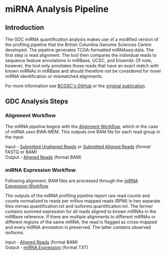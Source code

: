 # miRNA Analysis Pipeline

## Introduction
The GDC miRNA quantification analysis makes use of a modified version of the profiling pipeline that the British Columbia Genome Sciences Centre developed.  The pipeline generates TCGA-formatted miRNAseq data.  The first step is read alignment. The tool then compares the individual reads to sequence feature annotations in  miRBase, UCSC, and Ensembl. Of note, however, the tool only annotates those reads that have an exact match with known miRNAs in miRBase and should therefore not be considered for novel miRNA identification or mismatched alignments.

For more information see [BCGSC's GitHub](https://github.com/bcgsc/mirna) or the [original publication](http://nar.oxfordjournals.org/content/early/2015/08/13/nar.gkv808.full).


## GDC Analysis Steps

### Alignment Workflow
The miRNA pipeline begins with the <a href="/Data_Dictionary/viewer/#?view=table-definition-view&id=alignment_workflow">Alignment Workflow</a>, which in the case of miRNA uses BWA-MEM.  This outputs one BAM file for each read group in the input.

Input - [Submitted Unaligned Reads](/Data_Dictionary/viewer/#?view=table-definition-view&id=submitted_unaligned_reads) or [Submitted Aligned Reads](/Data_Dictionary/viewer/#?view=table-definition-view&id=submitted_aligned_reads) (format FASTQ or BAM)
</br>
Output - [Aligned Reads](/Data_Dictionary/viewer/#?view=table-definition-view&id=aligned_reads) (format BAM)

### miRNA Expression Workflow
Following alignment, BAM files are processed through the [miRNA Expression Workflow](/Data_Dictionary/viewer/#?view=table-definition-view&id=mirna_expression_workflow).

The outputs of the miRNA profiling pipeline report raw read counts and counts normalized to reads per million mapped reads (RPM) in two separate files mirnas.quantification.txt and isoforms.quantification.txt. The former contains summed expression for all reads aligned to known miRNAs in the miRBase reference. If there are multiple alignments to different miRNAs or different regions of the same miRNA, the read is flagged as cross-mapped and every miRNA annotation is preserved. The latter contains observed isoforms.

Input - [Aligned Reads](/Data_Dictionary/viewer/#?view=table-definition-view&id=aligned_reads) (format BAM)
</br>
Output - [miRNA Expression](/Data_Dictionary/viewer/#?view=table-definition-view&id=mirna_expression) (format TXT)
